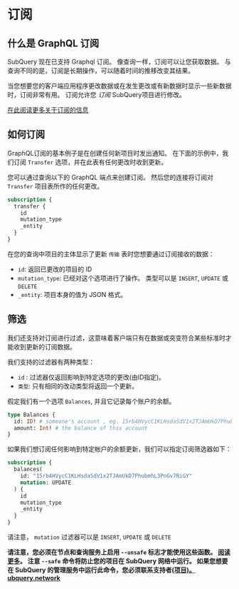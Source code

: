 # 订阅

## 什么是 GraphQL 订阅

SubQuery 现在已支持 Graphql 订阅。 像查询一样，订阅可以让您获取数据。 与查询不同的是，订阅是长期操作，可以随着时间的推移改变其结果。

当您想要您的客户端应用程序更改数据或在发生更改或有新数据时显示一些新数据时，订阅非常有用。 订阅允许您 *订阅* SubQuery项目进行修改。

[在此阅读更多关于订阅的信息](https://www.apollographql.com/docs/react/data/subscriptions/)

## 如何订阅

GraphQL订阅的基本例子是在创建任何新项目时发出通知。 在下面的示例中，我们订阅 `Transfer` 选项，并在此表有任何更改时收到更新。

您可以通过查询以下的 GraphQL 端点来创建订阅。 然后您的连接将订阅对 `Transfer` 项目表所作的任何更改。

```graphql
subscription {
  transfer {
    id
    mutation_type
    _entity
  }
}
```

在您的查询中项目的主体显示了更新 `传输` 表时您想要通过订阅接收的数据：
- `id`: 返回已更改的项目的 ID
- `mutation_type`: 已经对这个选项进行了操作。 类型可以是 `INSERT`, `UPDATE` 或 `DELETE`
- `_entity`: 项目本身的值为 JSON 格式。

## 筛选

我们还支持对订阅进行过滤，这意味着客户端只有在数据或突变符合某些标准时才能收到更新的订阅数据。

我们支持的过滤器有两种类型：

- `id` : 过滤器仅返回影响到特定选项的更改(由ID指定)。
- `类型`: 只有相同的改动类型将返回一个更新。

假定我们有一个选项 `Balances`, 并且它记录每个账户的余额。

```graphql
type Balances {
  id: ID! # someone's account , eg. 15rb4HVycC1KLHsdaSdV1x2TJAmUkD7PhubmhL3PnGv7RiGY
  amount: Int! # the balance of this account
}
```

如果我们想订阅任何影响到特定帐户的余额更新，我们可以指定订阅筛选器如下：

```graphql
subscription {
  balances(
    id: "15rb4HVycC1KLHsdaSdV1x2TJAmUkD7PhubmhL3PnGv7RiGY"
    mutation: UPDATE
  ) {
    id
    mutation_type
    _entity
  }
}
```

请注意， `mutation` 过滤器可以是 `INSERT`, `UPDATE` 或 `DELETE`

**请注意，您必须在节点和查询服务上启用 `--unsafe` 标志才能使用这些函数。 [阅读更多](./references.md#unsafe-2)。 注意 `--safe` 命令将防止您的项目在 SubQuery 网络中运行。 如果您想要在 SubQuery 的管理服务中运行此命令，您必须联系支持者([项目)。 ubquery.network](https://project.subquery.network)**
